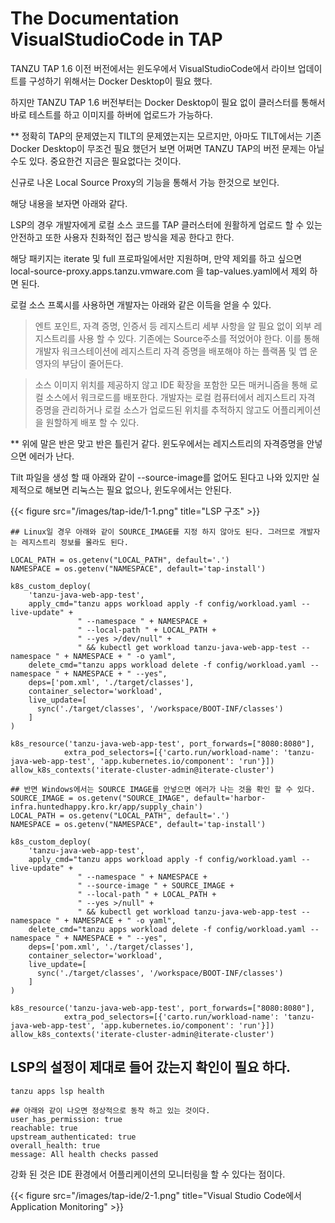 # The Documentation VisualStudioCode in TAP


TANZU TAP 1.6 이전 버전에서는 윈도우에서 VisualStudioCode에서 라이브 업데이트를 구성하기 위해서는 Docker Desktop이 필요 했다. 

하지만 TANZU TAP 1.6 버전부터는 Docker Desktop이 필요 없이 클러스터를 통해서 바로 테스트를 하고 이미지를 하버에 업로드가 가능하다. 

** 정확히 TAP의 문제였는지 TILT의 문제였는지는 모르지만, 아마도 TILT에서는 기존 Docker Desktop이 무조건 필요 했던거 보면 어쩌면 TANZU TAP의 버전 문제는 아닐 수도 있다. 중요한건 지금은 필요없다는 것이다.

신규로 나온 Local Source Proxy의 기능을 통해서 가능 한것으로 보인다.

해당 내용을 보자면 아래와 같다.

LSP의 경우 개발자에게 로컬 소스 코드를 TAP 클러스터에 원활하게 업로드 할 수 있는 안전하고 또한 사용자 친화적인 접근 방식을 제공 한다고 한다. 

해당 패키지는 iterate 및 full 프로파일에서만 지원하며, 만약 제외를 하고 싶으면 local-source-proxy.apps.tanzu.vmware.com 을 tap-values.yaml에서 제외 하면 된다.

로컬 소스 프록시를 사용하면 개발자는 아래와 같은 이득을 얻을 수 있다.
> 엔트 포인트, 자격 증명, 인증서 등 레지스트리 세부 사항을 알 필요 없이 외부 레지스트리를 사용 할 수 있다. 기존에는 Source주소를 적었어야 한다. 이를 통해 개발자 워크스테이션에 레지스트리 자격 증명을 배포해야 하는 플랙폼 및 앱 운영자의 부담이 줄어든다.

> 소스 이미지 위치를 제공하지 않고 IDE 확장을 포함한 모든 매커니즘을 통해 로컬 소스에서 워크로드를 배포한다. 개발자는 로컬 컴퓨터에서 레지스트리 자격 증명을 관리하거나 로컬 소스가 업로드된 위치를 추적하지 않고도 어플리케이션을 원할하게 배포 할 수 있다. 

** 위에 말은 반은 맞고 반은 틀린거 같다. 윈도우에서는 레지스트리의 자격증명을 안넣으면 에러가 난다.

Tilt 파일을 생성 할 때 아래와 같이 --source-image를 없어도 된다고 나와 있지만 실제적으로 해보면 리눅스는 필요 없으나, 윈도우에서는 안된다. 

{{< figure src="/images/tap-ide/1-1.png" title="LSP 구조" >}}


```shell
## Linux일 경우 아래와 같이 SOURCE_IMAGE를 지정 하지 않아도 된다. 그러므로 개발자는 레지스트리 정보를 몰라도 된다.

LOCAL_PATH = os.getenv("LOCAL_PATH", default='.')
NAMESPACE = os.getenv("NAMESPACE", default='tap-install')

k8s_custom_deploy(
    'tanzu-java-web-app-test',
    apply_cmd="tanzu apps workload apply -f config/workload.yaml --live-update" +
               " --namespace " + NAMESPACE +
               " --local-path " + LOCAL_PATH +
               " --yes >/dev/null" +
               " && kubectl get workload tanzu-java-web-app-test --namespace " + NAMESPACE + " -o yaml",
    delete_cmd="tanzu apps workload delete -f config/workload.yaml --namespace " + NAMESPACE + " --yes",
    deps=['pom.xml', './target/classes'],
    container_selector='workload',
    live_update=[
      sync('./target/classes', '/workspace/BOOT-INF/classes')
    ]
)

k8s_resource('tanzu-java-web-app-test', port_forwards=["8080:8080"],
            extra_pod_selectors=[{'carto.run/workload-name': 'tanzu-java-web-app-test', 'app.kubernetes.io/component': 'run'}])
allow_k8s_contexts('iterate-cluster-admin@iterate-cluster')
```

```shell
## 반면 Windows에서는 SOURCE IMAGE를 안넣으면 에러가 나는 것을 확인 할 수 있다. 
SOURCE_IMAGE = os.getenv("SOURCE_IMAGE", default='harbor-infra.huntedhappy.kro.kr/app/supply_chain')
LOCAL_PATH = os.getenv("LOCAL_PATH", default='.')
NAMESPACE = os.getenv("NAMESPACE", default='tap-install')

k8s_custom_deploy(
    'tanzu-java-web-app-test',
    apply_cmd="tanzu apps workload apply -f config/workload.yaml --live-update" +
               " --namespace " + NAMESPACE +
               " --source-image " + SOURCE_IMAGE + 
               " --local-path " + LOCAL_PATH +
               " --yes >/null" +
               " && kubectl get workload tanzu-java-web-app-test --namespace " + NAMESPACE + " -o yaml",
    delete_cmd="tanzu apps workload delete -f config/workload.yaml --namespace " + NAMESPACE + " --yes",
    deps=['pom.xml', './target/classes'],
    container_selector='workload',
    live_update=[
      sync('./target/classes', '/workspace/BOOT-INF/classes')
    ]
)

k8s_resource('tanzu-java-web-app-test', port_forwards=["8080:8080"],
            extra_pod_selectors=[{'carto.run/workload-name': 'tanzu-java-web-app-test', 'app.kubernetes.io/component': 'run'}])
allow_k8s_contexts('iterate-cluster-admin@iterate-cluster')
```

## LSP의 설정이 제대로 들어 갔는지 확인이 필요 하다.
```shell
tanzu apps lsp health

## 아래와 같이 나오면 정상적으로 동작 하고 있는 것이다.
user_has_permission: true
reachable: true
upstream_authenticated: true
overall_health: true
message: All health checks passed
```

강화 된 것은 IDE 환경에서 어플리케이션의 모니터링을 할 수 있다는 점이다. 

{{< figure src="/images/tap-ide/2-1.png" title="Visual Studio Code에서 Application Monitoring" >}}


